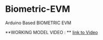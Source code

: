# Biometric-EVM
Arduino Based BIOMETRIC EVM


**WORKING MODEL VIDEO : ** [link to Video](https://www.youtube.com/watch?v=0K4Ar56gPB0&t=42s)
